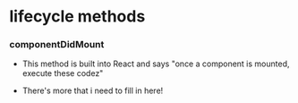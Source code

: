 # lifecycle methods

### componentDidMount

- This method is built into React and says "once a component is mounted, execute these codez"

- There's more that i need to fill in here!